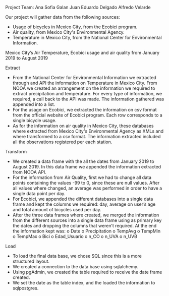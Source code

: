 Project Team: 
  Ana Sofia Galan
  Juan Eduardo Delgado
  Alfredo Velarde
  
Our project will gather data from the following sources:
- Usage of bicycles in Mexico City, from the Ecobici program. 
- Air quality, from Mexico City's Environmental Agency. 
- Temperature in Mexico City, from the National Center for Environmental Information. 

Mexico City’s Air Temperature, Ecobici usage and air quality from January 2019 to August 2019

Extract
-	From the National Center for Environmental Information we extracted through and API the information on Temperature in Mexico City. From NOOA we created an arrangement on the information we required to extract precipitation and temperature.
For every type of information, we required, a call back to the API was made. The information gathered was appended into a list.
-	For the usage on Ecobici, we extracted the information on csv format from the official website of Ecobici program.
Each row corresponds to a single bicycle usage. 
-	As for the information on air quality in Mexico City, these databases where extracted from Mexico City's Environmental Agency as XMLs and where transformed to a csv format.
The information extracted included all the observations registered per each station. 

Transform
-	We created a data frame with the all the dates from January 2019 to August 2019. In this data frame we appended the information extracted from NOOA API. 
-	For the information from Air Quality, first we had to change all data points containing the values -99 to 0, since these are null values. After all values where changed, an average was performed in order to have a single data point per day.
-	 For Ecobici, we appended the different databases into a single data frame and kept the columns we required: day, average on user’s age and total amount of bicycles used per day.
-	After the three data frames where created, we merged the information from the different sources into a single data frame using as primary key the dates and dropping the columns that weren’t required. At the end the information kept was:
o	Date
o	Precipitation
o	TempAvg
o	TempMin
o	TempMax
o	Bici
o	Edad_Usuario
o	n_CO
o	n_UVA
o	n_UVB

Load
-	To load the final data base, we chose SQL since this is a more structured layout. 
-	We created a connection to the data base using sqlalchemy. 
-	Using pgAdmin, we created the table required to receive the date frame created. 
-	We set the date as the table index, and the loaded the information to sqlpostgres.
